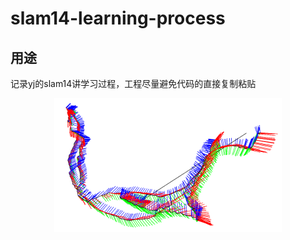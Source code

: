 # slam14-learning-process
## 用途
记录yj的slam14讲学习过程，工程尽量避免代码的直接复制粘贴
<div align=center>
<img width=364 height=214 src="ch03/figures/ch03_demo.png">
</div>